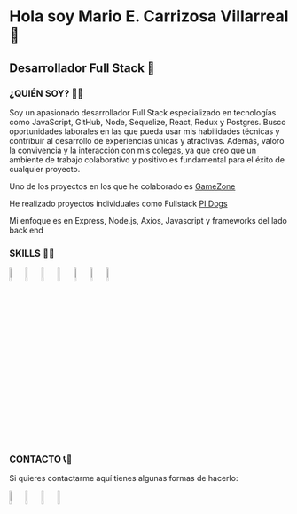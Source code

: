 <h1>Hola soy Mario E. Carrizosa Villarreal 👋</h1>

<h2>Desarrollador Full Stack 🚀</h2>

<h3>¿QUIÉN SOY? 👨‍💻</h3>

<p>
  Soy un apasionado desarrollador Full Stack especializado en tecnologías como JavaScript, GitHub, Node, Sequelize,
  React, Redux y Postgres. Busco oportunidades laborales en las que pueda usar mis habilidades técnicas y contribuir al
  desarrollo de experiencias únicas y atractivas. Además, valoro la convivencia y la interacción con mis colegas, ya
  que creo que un ambiente de trabajo colaborativo y positivo es fundamental para el éxito de cualquier proyecto.
</p>


<p>Uno de los proyectos en los que he colaborado es <a href="https://front-gamezone-production.up.railway.app/">GameZone</a></p>

<p>He realizado proyectos individuales como Fullstack <a href="https://pi-dogs-front-ten.vercel.app/">PI Dogs</a></p>

<p>Mi enfoque es en Express, Node.js, Axios, Javascript y frameworks del lado back end </p>

<h3>SKILLS 👨‍🔧</h3>

<a><img src="https://cdn-icons-png.flaticon.com/512/5968/5968292.png" alt="js icon" width="5%" height="8%">
<img src="https://upload.wikimedia.org/wikipedia/commons/thumb/6/61/HTML5_logo_and_wordmark.svg/2048px-HTML5_logo_and_wordmark.svg.png" alt="html icon" width="5%" height="8%">
<img src="https://e7.pngegg.com/pngimages/239/228/png-clipart-html-css3-cascading-style-sheets-logo-markup-language-digital-agency-miscellaneous-blue.png" alt="css icon" width="5%" height="8%">
<img src="https://is4-ssl.mzstatic.com/image/thumb/Purple115/v4/46/ac/9f/46ac9fa3-8248-590e-c9af-1e183a8a6edc/source/256x256bb.jpg" alt="node js icon" width="5%" height="8%">
<img src="https://w7.pngwing.com/pngs/925/447/png-transparent-express-js-node-js-javascript-mongodb-node-js-text-trademark-logo.png" alt="express icon" width="5%" height="8%">
<img src="https://cms-assets.tutsplus.com/uploads/users/1125/posts/29791/preview_image/RN.jpg" alt="react icon" width="5%" height="8%">
<img src="https://img.uxwing.com/wp-content/themes/uxwing/download/brands-social-media/redux-icon.png" alt="redux icon" width="5%" height="8%"><a/>

<h3>CONTACTO 📞📧</h3>
<p>
  Si quieres contactarme aquí tienes algunas formas de hacerlo:
</p>

<a href="mailto:mytcarrizosaland@gmail.com"><img src="https://w7.pngwing.com/pngs/758/665/png-transparent-new-logo-gmail-google-new-logos-icon.png" alt="email icon" width="5%" height="8%"></a>
<a href="https://www.linkedin.com/in/mariocarrizosa21/" target="_blank"><img src="https://cdn-icons-png.flaticon.com/256/174/174857.png" alt="linkedin icon" width="5%" height="8%"/></a>
<a href="https://www.facebook.com/mayitohomura21" target="_blank"><img src="https://upload.wikimedia.org/wikipedia/commons/e/ee/Logo_de_Facebook.png" alt="facebook icon" width="5%" height="8%"/></a>
<a href="https://wa.me/+525649429351" target="_blank"><img src="https://cdn-icons-png.flaticon.com/512/124/124034.png?w=360" alt="whatsapp icon" width="5%" height="8%"/></a>



